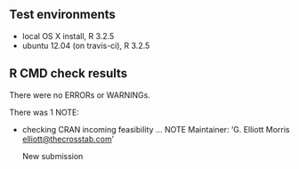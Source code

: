 ## Test environments
* local OS X install, R 3.2.5
* ubuntu 12.04 (on travis-ci), R 3.2.5

## R CMD check results
There were no ERRORs or WARNINGs. 

There was 1 NOTE:

* checking CRAN incoming feasibility ... NOTE
  Maintainer: ‘G. Elliott Morris <elliott@thecrosstab.com>’
  
  New submission

